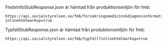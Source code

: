 FmdxInfoStubResponse.json är hämtad från produktionsmiljön för fmb:
 
    https://api.socialstyrelsen.se/fmb/forsakringsmedicinskdiagnosinformation?inlinehtmlmarkup=true

TypfallStubResponse.json är hämtad från produktionsmiljön för fmb:

    https://api.socialstyrelsen.se/fmb/typfall?inlinehtmlmarkup=true
